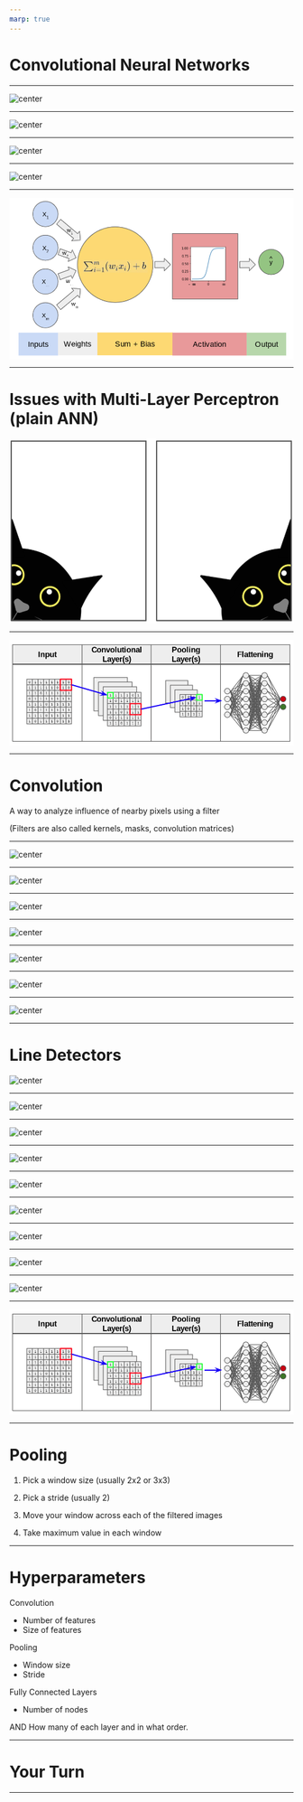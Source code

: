 ```yaml
---
marp: true
---
```


<style>
img[alt~="center"] {
  display: block;
  margin: 0 auto;
}
</style>

# Convolutional Neural Networks

---

![center](res/conNN02.jpg)

<!--

Like neural networks, convolutional neural networks were inspired by biology. 

In the 1960s, David Hubel and Torsten Wiesel showed that the visual cortex in cats and monkeys contain neurons that fire individually in response to small regions in the field of view. 

Image Details:
* [conNN02.jpg](https://pixabay.com/photos/eye-iris-pupil-vision-eyeball-3221498/): Pixabay License
-->

---

![center](res/conNN03.jpg)

<!--
For a given neuron, the visual space that affects whether or not that neuron will fire is known as its "receptive field." 

Neurons that are spatially close together often have similar and overlapping receptive fields. 

Our eyes and brains then take the information from each of these small receptive fields and meld them together into the images that we see. 

Image Details:
* [conNN03.jpg](https://pixabay.com/illustrations/grid-block-cube-square-design-684983/): Pixabay License
-->

---

![center](res/conNN01.png)

<!--

In the 1980s researchers were inspired by the visual cortex and used these ideas to create convolutional neural networks. 

A convolutional neural network is simply a neural network with additional (or different) types of layers. There are convolutional layers, downsampling layers, and pooling layers. 


Image Details:
* [conNN01.png](https://pixabay.com/illustrations/wallpapper-music-colors-80-s-778185/): Pixabay License
-->

---

![center](res/conNN05.jpg)

<!--
You can stack different numbers of these layers in various orders to achieve different results during training.

Image Details:
* [conNN05.jpg](https://pixabay.com/photos/pancake-crepes-eat-food-crepe-640869/): Pixabay License
-->

---

![center](res/conNN13.png)

<!--
Recall the simplest building block for a typical neural network: the perceptron. 

Image Details:
* [conNN13.png](https://towardsdatascience.com/introducing-deep-learning-and-neural-networks-deep-learning-for-rookies-1-bd68f9cf5883): Unlicensed 
-->

---

# Issues with Multi-Layer Perceptron (plain ANN)

![center](res/conNN15.png)

<!--
If we are dealing with image data, small and often insignificant changes to the training data can yield large and often incorrect changes to the learned parameters in the model. 

For example, consider a problem where you want to identify a cat in an image. If the cat is translated to a different part of the image, then the model will adjust different weights to recognize the cat. But the cat being on the left or right of an image isn't really a defining feature of a cat, right? We'd prefer to recognize things like ears, fur, etc.

CNNs help us solve this problem.

Image Details:
* [conNN15.png](https://opensource.google/docs/copyright/): Unlicensed 
-->

---

![center](res/conNN14.png)

<!--
In a convolutional neural network, we first feed our data into convolutional, downsampling, and pooling layers. The results are then fed into a fully connected neural network like we have seen before. 

Image Details:
* [conNN14.png](https://opensource.google/docs/copyright/): Unlicensed 
-->

---

# Convolution 

A way to analyze influence of nearby pixels using a filter

(Filters are also called kernels, masks, convolution matrices)

---

![center](res/conNN16.png)

<!--
Let's look at a simple example. Imagine we have the image on the left. It's just a rectangle with two halves shaded different colors. 

The intensity of each pixel is recorded on the right. This is how we typically work with image data. 

Image Details:
* [conNN16.png](http://www.google.com): Copyright Google
-->

---

![center](res/conNN17.png)

<!--
We'll apply this 3x3 filter to the image. 

It's a filter that adds a blurring effect. 

Image Details:
* [conNN17.png](http://www.google.com): Copyright Google
-->

---

![center](res/conNN18.png)

<!--
We'll apply this 3x3 filter to the image. 

It's a filter that adds a blurring effect. 

Image Details:
* [conNN18.png](http://www.google.com): Copyright Google
-->

---

![center](res/conNN19.png)

<!--
Let's use the 3x3 filter to calculate the new value for this pixel. 

Image Details:
* [conNN19.png](http://www.google.com): Copyright Google
-->

---

![center](res/conNN20.png)

<!--
First we think of centering the filter on the pixel. Then we multiply the values in the filter by the values in the image. And finally, we add up the result. 

As you can see, the new pixel value is slightly lower than 100, but it's higher than 50. So the intensity is getting muted a little. This is because our filter is averaging the intensity of all the pixels around the center point. That is why this filter results in a blurring effect. 

Image Details:
* [conNN20.png](http://www.google.com): Copyright Google
-->

---

![center](res/conNN21.png)

<!--
You may be wondering what happens if we're at the edge. There are different ways to handle this. But it's common to pad the original image with 0's around the edges. That way, those values drop out in the average.  

Image Details:
* [conNN21.png](http://www.google.com): Copyright Google
-->

---

![center](res/conNN22.png)

<!--
Here you can see that we only used the part of the filter that is relevant to the image. 

Image Details:
* [conNN22.png](http://www.google.com): Copyright Google
-->

---

# Line Detectors

![center](res/conNN23.png)

<!--
Here are two very common kernels that can be used to detect lines in an image. 

Overall the goal is to detect sharp changes in intensity. Let's see how this works by doing an example with G_{x}.

Image Details:
* [conNN23.png](http://www.google.com): Copyright Google
-->

---

![center](res/conNN24.png)

<!--
On the left we have an image that is similar to the previous example. There is a line down the center, where the shading changes color. Let's see if the kernel G_{x} can detect this line. 

Calculate the pixel on the right. 

Image Details:
* [conNN24.png](http://www.google.com): Copyright Google
-->

---

![center](res/conNN25.png)

<!--

We get 0. There are no changes in intensity in the 3x3 block that is highlighted in the original image. 

Image Details:
* [conNN25.png](http://www.google.com): Copyright Google
-->

---

![center](res/conNN26.png)

<!--

Now let's move one pixel to the right. 

Image Details:
* [conNN26.png](http://www.google.com): Copyright Google
-->

---

![center](res/conNN27.png)

<!--

We get 200/9. 

Image Details:
* [conNN27.png](http://www.google.com): Copyright Google
-->

---

![center](res/conNN28.png)

<!--

Again move one pixel to the right. 

Image Details:
* [conNN28.png](http://www.google.com): Copyright Google
-->

---

![center](res/conNN29.png)

<!--

We get 300/9.

Image Details:
* [conNN29.png](http://www.google.com): Copyright Google
-->

---

![center](res/conNN30.png)

<!--

Finally, let's move one more pixel to the right. 

Image Details:
* [conNN30.png](http://www.google.com): Copyright Google
-->

---

![center](res/conNN31.png)


<!--

And again we get 0. 

Thus, we see that a vertical line was detected when the intensity changed in the original image. 

Image Details:
* [conNN31.png](http://www.google.com): Copyright Google
-->

---

![center](res/conNN14.png)

<!--
This type of convolution happens in the convolutional layers of a neural network. The values in the kernels are parameters that will be learned during training. Thus, the specific features in the images that the kernels are testing for is something that the model "learns." In other words, you don't say "Hey model, test for vertical lines." Instead, the model identifies the features that are important to test for. 

Image Details:
* [conNN14.png](??): Unlicensed 
-->

---

# Pooling 

1. Pick a window size (usually 2x2 or 3x3)

1. Pick a stride (usually 2)

1. Move your window across each of the filtered images

1. Take maximum value in each window

<!--
Pooling is a type of downsampling that often occurs after convolution. The goal is, without losing much information, to reduce the size of the training data before it goes into the fully connected network.

-->

---

# Hyperparameters

Convolution 
* Number of features
* Size of features 

Pooling
* Window size
* Stride

Fully Connected Layers
* Number of nodes

AND How many of each layer and in what order.

<!--
While a convolutional neural network learns MANY parameters, there are also several hyperparameters that are chosen by the user. Here are the main ones. But as with our previous neural networks, the user can also choose the optimizer, activation function, etc. 

-->

--- 

# Your Turn

<!--
Now it's your turn to build a CNN in the lab. 
-->

---
